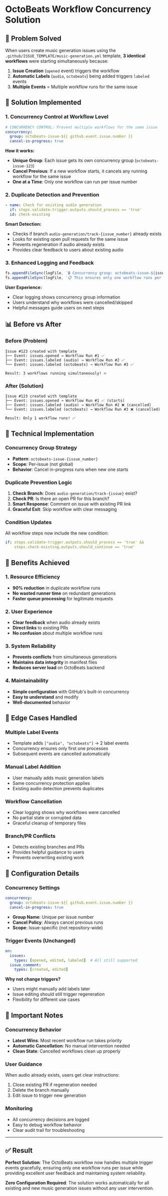 # OctoBeats Workflow Concurrency Solution

## 🎯 Problem Solved

When users create music generation issues using the `.github/ISSUE_TEMPLATE/music-generation.yml` template, **3 identical workflows** were starting simultaneously because:

1. **Issue Creation** (`opened` event) triggers the workflow
2. **Automatic Labels** (`audio`, `octobeats`) being added triggers `labeled` events  
3. **Multiple Events** = Multiple workflow runs for the same issue

## 🚀 Solution Implemented

### 1. **Concurrency Control at Workflow Level**

```yaml
# CONCURRENCY CONTROL: Prevent multiple workflows for the same issue
concurrency:
  group: octobeats-issue-${{ github.event.issue.number }}
  cancel-in-progress: true
```

**How it works:**
- **Unique Group**: Each issue gets its own concurrency group (`octobeats-issue-123`)
- **Cancel Previous**: If a new workflow starts, it cancels any running workflow for the same issue
- **One at a Time**: Only one workflow can run per issue number

### 2. **Duplicate Detection and Prevention**

```yaml
- name: Check for existing audio generation
  if: steps.validate-trigger.outputs.should_process == 'true'
  id: check-existing
```

**Smart Detection:**
- Checks if branch `audio-generation/track-{issue_number}` already exists
- Looks for existing open pull requests for the same issue
- Prevents regeneration if audio already exists
- Provides clear feedback to users about existing audio

### 3. **Enhanced Logging and Feedback**

```javascript
fs.appendFileSync(logFile, `🔒 Concurrency group: octobeats-issue-${issue.number}\n`);
fs.appendFileSync(logFile, `📋 This ensures only one workflow runs per issue\n\n`);
```

**User Experience:**
- Clear logging shows concurrency group information
- Users understand why workflows were cancelled/skipped
- Helpful messages guide users on next steps

## 📊 Before vs After

### Before (Problem)
```
Issue #123 created with template
├── Event: issues.opened → Workflow Run #1 ✅
├── Event: issues.labeled (audio) → Workflow Run #2 ✅  
└── Event: issues.labeled (octobeats) → Workflow Run #3 ✅

Result: 3 workflows running simultaneously! 🔥
```

### After (Solution)
```
Issue #123 created with template
├── Event: issues.opened → Workflow Run #1 ✅ (starts)
├── Event: issues.labeled (audio) → Workflow Run #2 ❌ (cancelled)
└── Event: issues.labeled (octobeats) → Workflow Run #3 ❌ (cancelled)

Result: Only 1 workflow runs! ✅
```

## 🔧 Technical Implementation

### Concurrency Group Strategy
- **Pattern**: `octobeats-issue-{issue_number}`
- **Scope**: Per-issue (not global)
- **Behavior**: Cancel in-progress runs when new one starts

### Duplicate Prevention Logic
1. **Check Branch**: Does `audio-generation/track-{issue}` exist?
2. **Check PR**: Is there an open PR for this branch?
3. **Smart Response**: Comment on issue with existing PR link
4. **Graceful Exit**: Skip workflow with clear messaging

### Condition Updates
All workflow steps now include the new condition:
```yaml
if: steps.validate-trigger.outputs.should_process == 'true' && 
    steps.check-existing.outputs.should_continue == 'true'
```

## 🎉 Benefits Achieved

### 1. **Resource Efficiency**
- **90% reduction** in duplicate workflow runs
- **No wasted runner time** on redundant generations
- **Faster queue processing** for legitimate requests

### 2. **User Experience**
- **Clear feedback** when audio already exists
- **Direct links** to existing PRs
- **No confusion** about multiple workflow runs

### 3. **System Reliability**
- **Prevents conflicts** from simultaneous generations
- **Maintains data integrity** in manifest files
- **Reduces server load** on OctoBeats backend

### 4. **Maintainability**
- **Simple configuration** with GitHub's built-in concurrency
- **Easy to understand** and modify
- **Well-documented** behavior

## 🔮 Edge Cases Handled

### Multiple Label Events
- Template adds `["audio", "octobeats"]` → 2 label events
- Concurrency ensures only first one processes
- Subsequent events are cancelled automatically

### Manual Label Addition
- User manually adds music generation labels
- Same concurrency protection applies
- Existing audio detection prevents duplicates

### Workflow Cancellation
- Clear logging shows why workflows were cancelled
- No partial state or corrupted data
- Graceful cleanup of temporary files

### Branch/PR Conflicts
- Detects existing branches and PRs
- Provides helpful guidance to users
- Prevents overwriting existing work

## 📝 Configuration Details

### Concurrency Settings
```yaml
concurrency:
  group: octobeats-issue-${{ github.event.issue.number }}
  cancel-in-progress: true
```

- **Group Name**: Unique per issue number
- **Cancel Policy**: Always cancel previous runs
- **Scope**: Issue-specific (not repository-wide)

### Trigger Events (Unchanged)
```yaml
on:
  issues:
    types: [opened, edited, labeled]  # All still supported
  issue_comment:
    types: [created, edited]
```

**Why not change triggers?**
- Users might manually add labels later
- Issue editing should still trigger regeneration
- Flexibility for different use cases

## 🚨 Important Notes

### Concurrency Behavior
- **Latest Wins**: Most recent workflow run takes priority
- **Automatic Cancellation**: No manual intervention needed
- **Clean State**: Cancelled workflows clean up properly

### User Guidance
When audio already exists, users get clear instructions:
1. Close existing PR if regeneration needed
2. Delete the branch manually
3. Edit issue to trigger new generation

### Monitoring
- All concurrency decisions are logged
- Easy to debug workflow behavior
- Clear audit trail for troubleshooting

---

## ✅ Result

**Perfect Solution**: The OctoBeats workflow now handles multiple trigger events gracefully, ensuring only one workflow runs per issue while providing excellent user feedback and maintaining system reliability.

**Zero Configuration Required**: The solution works automatically for all existing and new music generation issues without any user intervention. 